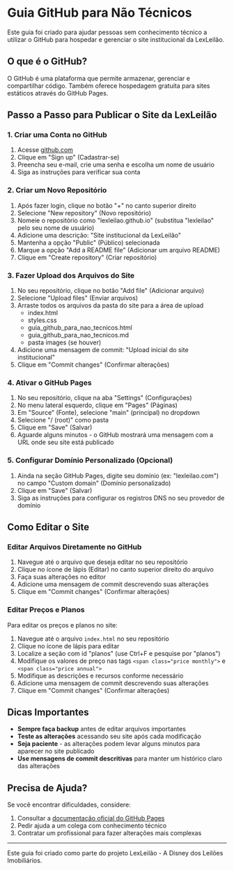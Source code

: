 # Guia GitHub para Não Técnicos

Este guia foi criado para ajudar pessoas sem conhecimento técnico a utilizar o GitHub para hospedar e gerenciar o site institucional da LexLeilão.

## O que é o GitHub?

O GitHub é uma plataforma que permite armazenar, gerenciar e compartilhar código. Também oferece hospedagem gratuita para sites estáticos através do GitHub Pages.

## Passo a Passo para Publicar o Site da LexLeilão

### 1. Criar uma Conta no GitHub

1. Acesse [github.com](https://github.com)
2. Clique em "Sign up" (Cadastrar-se)
3. Preencha seu e-mail, crie uma senha e escolha um nome de usuário
4. Siga as instruções para verificar sua conta

### 2. Criar um Novo Repositório

1. Após fazer login, clique no botão "+" no canto superior direito
2. Selecione "New repository" (Novo repositório)
3. Nomeie o repositório como "lexleilao.github.io" (substitua "lexleilao" pelo seu nome de usuário)
4. Adicione uma descrição: "Site institucional da LexLeilão"
5. Mantenha a opção "Public" (Público) selecionada
6. Marque a opção "Add a README file" (Adicionar um arquivo README)
7. Clique em "Create repository" (Criar repositório)

### 3. Fazer Upload dos Arquivos do Site

1. No seu repositório, clique no botão "Add file" (Adicionar arquivo)
2. Selecione "Upload files" (Enviar arquivos)
3. Arraste todos os arquivos da pasta do site para a área de upload
   - index.html
   - styles.css
   - guia_github_para_nao_tecnicos.html
   - guia_github_para_nao_tecnicos.md
   - pasta images (se houver)
4. Adicione uma mensagem de commit: "Upload inicial do site institucional"
5. Clique em "Commit changes" (Confirmar alterações)

### 4. Ativar o GitHub Pages

1. No seu repositório, clique na aba "Settings" (Configurações)
2. No menu lateral esquerdo, clique em "Pages" (Páginas)
3. Em "Source" (Fonte), selecione "main" (principal) no dropdown
4. Selecione "/ (root)" como pasta
5. Clique em "Save" (Salvar)
6. Aguarde alguns minutos - o GitHub mostrará uma mensagem com a URL onde seu site está publicado

### 5. Configurar Domínio Personalizado (Opcional)

1. Ainda na seção GitHub Pages, digite seu domínio (ex: "lexleilao.com") no campo "Custom domain" (Domínio personalizado)
2. Clique em "Save" (Salvar)
3. Siga as instruções para configurar os registros DNS no seu provedor de domínio

## Como Editar o Site

### Editar Arquivos Diretamente no GitHub

1. Navegue até o arquivo que deseja editar no seu repositório
2. Clique no ícone de lápis (Editar) no canto superior direito do arquivo
3. Faça suas alterações no editor
4. Adicione uma mensagem de commit descrevendo suas alterações
5. Clique em "Commit changes" (Confirmar alterações)

### Editar Preços e Planos

Para editar os preços e planos no site:

1. Navegue até o arquivo `index.html` no seu repositório
2. Clique no ícone de lápis para editar
3. Localize a seção com id "planos" (use Ctrl+F e pesquise por "planos")
4. Modifique os valores de preço nas tags `<span class="price monthly">` e `<span class="price annual">`
5. Modifique as descrições e recursos conforme necessário
6. Adicione uma mensagem de commit descrevendo suas alterações
7. Clique em "Commit changes" (Confirmar alterações)

## Dicas Importantes

- **Sempre faça backup** antes de editar arquivos importantes
- **Teste as alterações** acessando seu site após cada modificação
- **Seja paciente** - as alterações podem levar alguns minutos para aparecer no site publicado
- **Use mensagens de commit descritivas** para manter um histórico claro das alterações

## Precisa de Ajuda?

Se você encontrar dificuldades, considere:

1. Consultar a [documentação oficial do GitHub Pages](https://docs.github.com/pt/pages)
2. Pedir ajuda a um colega com conhecimento técnico
3. Contratar um profissional para fazer alterações mais complexas

---

Este guia foi criado como parte do projeto LexLeilão - A Disney dos Leilões Imobiliários.
